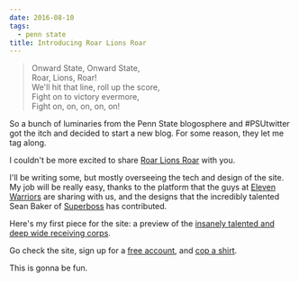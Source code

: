 ```yaml
---
date: 2016-08-10
tags:
  - penn state
title: Introducing Roar Lions Roar
---
```


> Onward State, Onward State, <br/>
Roar, Lions, Roar!<br/>
We'll hit that line, roll up the score, <br/>
Fight on to victory evermore, <br/>
Fight on, on, on, on, on! <br/>

So a bunch of luminaries from the Penn State blogosphere and #PSUtwitter got the itch and decided to start a new blog. For some reason, they let me tag along.

I couldn't be more excited to share [Roar Lions Roar](http://roarlionsroar.com) with you.

I'll be writing some, but mostly overseeing the tech and design of the site. My job will be really easy, thanks to the platform that the guys at [Eleven Warriors](http://elevenwarriors.com) are sharing with us, and the designs that the incredibly talented Sean Baker of [Superboss](http://superboss.co) has contributed.

Here's my first piece for the site: a preview of the [insanely talented and deep wide receiving corps](http://www.roarlionsroar.com/penn-state-football/2016-football-preview/2016/08/74/rlr-position-preview-wide-reciever).

Go check the site, sign up for a [free account](http://www.roarlionsroar.com/user/register), and [cop a shirt](https://store.roarlionsroar.com).

This is gonna be fun.
